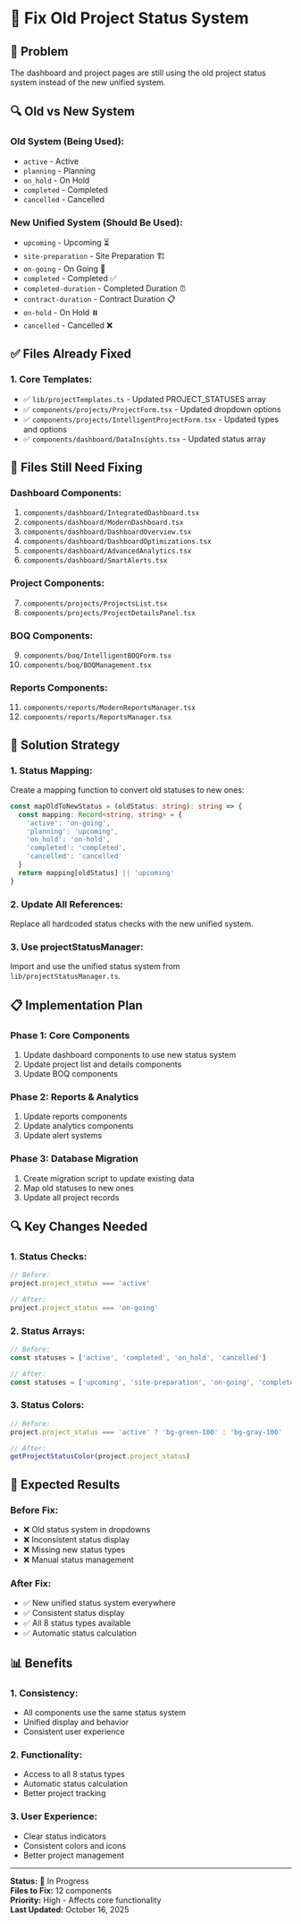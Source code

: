 # 🔧 Fix Old Project Status System

## 🎯 Problem
The dashboard and project pages are still using the old project status system instead of the new unified system.

## 🔍 Old vs New System

### **Old System (Being Used):**
- `active` - Active
- `planning` - Planning  
- `on_hold` - On Hold
- `completed` - Completed
- `cancelled` - Cancelled

### **New Unified System (Should Be Used):**
- `upcoming` - Upcoming ⏳
- `site-preparation` - Site Preparation 🏗️
- `on-going` - On Going 🚀
- `completed` - Completed ✅
- `completed-duration` - Completed Duration ⏰
- `contract-duration` - Contract Duration 📋
- `on-hold` - On Hold ⏸️
- `cancelled` - Cancelled ❌

## ✅ Files Already Fixed

### **1. Core Templates:**
- ✅ `lib/projectTemplates.ts` - Updated PROJECT_STATUSES array
- ✅ `components/projects/ProjectForm.tsx` - Updated dropdown options
- ✅ `components/projects/IntelligentProjectForm.tsx` - Updated types and options
- ✅ `components/dashboard/DataInsights.tsx` - Updated status array

## 🔧 Files Still Need Fixing

### **Dashboard Components:**
1. `components/dashboard/IntegratedDashboard.tsx`
2. `components/dashboard/ModernDashboard.tsx`
3. `components/dashboard/DashboardOverview.tsx`
4. `components/dashboard/DashboardOptimizations.tsx`
5. `components/dashboard/AdvancedAnalytics.tsx`
6. `components/dashboard/SmartAlerts.tsx`

### **Project Components:**
7. `components/projects/ProjectsList.tsx`
8. `components/projects/ProjectDetailsPanel.tsx`

### **BOQ Components:**
9. `components/boq/IntelligentBOQForm.tsx`
10. `components/boq/BOQManagement.tsx`

### **Reports Components:**
11. `components/reports/ModernReportsManager.tsx`
12. `components/reports/ReportsManager.tsx`

## 🚀 Solution Strategy

### **1. Status Mapping:**
Create a mapping function to convert old statuses to new ones:

```typescript
const mapOldToNewStatus = (oldStatus: string): string => {
  const mapping: Record<string, string> = {
    'active': 'on-going',
    'planning': 'upcoming',
    'on_hold': 'on-hold',
    'completed': 'completed',
    'cancelled': 'cancelled'
  }
  return mapping[oldStatus] || 'upcoming'
}
```

### **2. Update All References:**
Replace all hardcoded status checks with the new unified system.

### **3. Use projectStatusManager:**
Import and use the unified status system from `lib/projectStatusManager.ts`.

## 📋 Implementation Plan

### **Phase 1: Core Components**
1. Update dashboard components to use new status system
2. Update project list and details components
3. Update BOQ components

### **Phase 2: Reports & Analytics**
1. Update reports components
2. Update analytics components
3. Update alert systems

### **Phase 3: Database Migration**
1. Create migration script to update existing data
2. Map old statuses to new ones
3. Update all project records

## 🔍 Key Changes Needed

### **1. Status Checks:**
```typescript
// Before:
project.project_status === 'active'

// After:
project.project_status === 'on-going'
```

### **2. Status Arrays:**
```typescript
// Before:
const statuses = ['active', 'completed', 'on_hold', 'cancelled']

// After:
const statuses = ['upcoming', 'site-preparation', 'on-going', 'completed', 'completed-duration', 'contract-duration', 'on-hold', 'cancelled']
```

### **3. Status Colors:**
```typescript
// Before:
project.project_status === 'active' ? 'bg-green-100' : 'bg-gray-100'

// After:
getProjectStatusColor(project.project_status)
```

## 🎯 Expected Results

### **Before Fix:**
- ❌ Old status system in dropdowns
- ❌ Inconsistent status display
- ❌ Missing new status types
- ❌ Manual status management

### **After Fix:**
- ✅ New unified status system everywhere
- ✅ Consistent status display
- ✅ All 8 status types available
- ✅ Automatic status calculation

## 📊 Benefits

### **1. Consistency:**
- All components use the same status system
- Unified display and behavior
- Consistent user experience

### **2. Functionality:**
- Access to all 8 status types
- Automatic status calculation
- Better project tracking

### **3. User Experience:**
- Clear status indicators
- Consistent colors and icons
- Better project management

---

**Status:** 🔧 In Progress  
**Files to Fix:** 12 components  
**Priority:** High - Affects core functionality  
**Last Updated:** October 16, 2025
